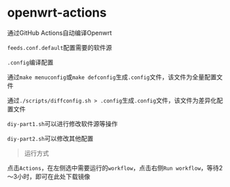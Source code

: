 # openwrt-actions

通过GitHub Actions自动编译Openwrt

`feeds.conf.default`配置需要的软件源

`.config`编译配置

通过`make menuconfig`或`make defconfig`生成`.config`文件，该文件为全量配置文件

通过`./scripts/diffconfig.sh > .config`生成`.config`文件，该文件为差异化配置文件

`diy-part1.sh`可以进行修改软件源等操作

`diy-part2.sh`可以修改其他配置

> 运行方式

点击`Actions`，在左侧选中需要运行的`workflow`，点击右侧`Run workflow`，等待2～3小时，即可在此处下载镜像
